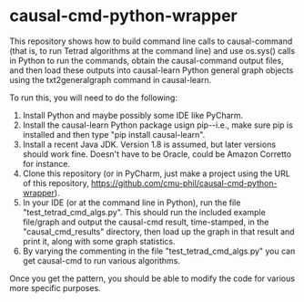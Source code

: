 # causal-cmd-python-wrapper

This repository shows how to build command line calls to causal-command (that is, to run Tetrad algorithms at the command line) and use os.sys() calls in Python to run the commands, obtain the causal-command output files, and then load these outputs into causal-learn Python general graph objects using the txt2generalgraph command in causal-learn.

To run this, you will need to do the following:

1. Install Python and maybe possibly some IDE like PyCharm.
1. Install the causal-learn Python package usign pip--i.e., make sure pip is installed and then type "pip install causal-learn".
1. Install a recent Java JDK. Version 1.8 is assumed, but later versions should work fine. Doesn't have to be Oracle, could be Amazon Corretto for instance.
1. Clone this repository (or in PyCharm, just make a project using the URL of this repository, https://github.com/cmu-phil/causal-cmd-python-wrapper).
1. In your IDE (or at the command line in Python), run the file "test_tetrad_cmd_algs.py". This should run the included example file/graph and output the causal-cmd result, time-stamped, in the "causal_cmd_results" directory, then load up the graph in that result and print it, along with some graph statistics.
1. By varying the commenting in the file "test_tetrad_cmd_algs.py" you can get causal-cmd to run various algorithms.

Once you get the pattern, you should be able to modify the code for various more specific purposes.
